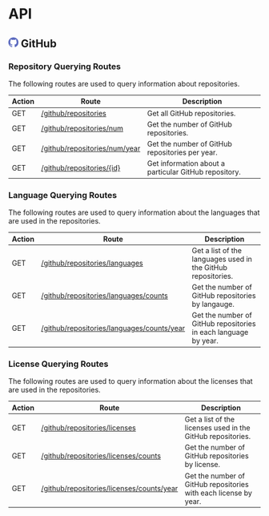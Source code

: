 # API

## <img width="20px" src="../images/logos/github-logo.svg" /> GitHub

### Repository Querying Routes

The following routes are used to query information about repositories.

| Action | Route | Description |
| --- | --- | --- |
| GET | [/github/repositories](./github/repositories/get.md) | Get all GitHub repositories. |
| GET | [/github/repositories/num](./github/repositories/get-num.md) | Get the number of GitHub repositories.  |
| GET | [/github/repositories/num/year](./github/repositories/get-num-by-year.md) | Get the number of GitHub repositories per year.  |
| GET | [/github/repositories/{id}](./github/repositories/get-by-id.md) | Get information about a particular GitHub repository. |

### Language Querying Routes

The following routes are used to query information about the languages that are used in the repositories.

| Action | Route | Description |
| --- | --- | --- |
| GET | [/github/repositories/languages](./github/languages/get.md) | Get a list of the languages used in the GitHub repositories. |
| GET | [/github/repositories/languages/counts](./github/languages/get-counts.md) | Get the number of GitHub repositories by langauge. |
| GET | [/github/repositories/languages/counts/year](./github/languages/get-counts-by-year.md) | Get the number of GitHub repositories in each language by year. |

### License Querying Routes

The following routes are used to query information about the licenses that are used in the repositories.

| Action | Route | Description |
| --- | --- | --- |
| GET | [/github/repositories/licenses](./github/licenses/get.md) | Get a list of the licenses used in the GitHub repositories. |
| GET | [/github/repositories/licenses/counts](./github/licenses/get-counts.md) | Get the number of GitHub repositories by license. |
| GET | [/github/repositories/licenses/counts/year](./github/licenses/get-counts-by-year.md) | Get the number of GitHub repositories with each license by year. |
